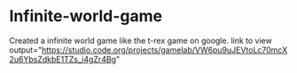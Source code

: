# Infinite-world-game
Created a infinite world game like the t-rex game on google.
link to view output="https://studio.code.org/projects/gamelab/VW6pu9uJEVtoLc70mcX2u6YbsZdkbE1TZs_i4gZr4Bg"
